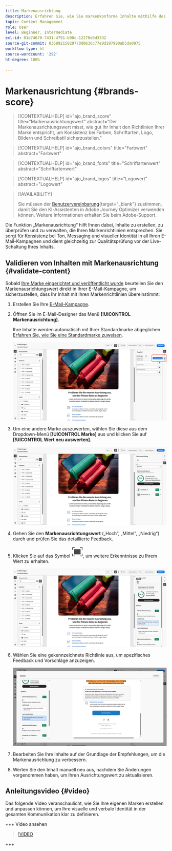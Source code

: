 ```yaml
---
title: Markenausrichtung
description: Erfahren Sie, wie Sie markenkonforme Inhalte mithilfe des Markenwerts erstellen, validieren und verwalten.
topic: Content Management
role: User
level: Beginner, Intermediate
exl-id: 01e74670-7431-4791-b98c-12278e6d3332
source-git-commit: 03699215020770d0636c77e9d197990ab5da0975
workflow-type: ht
source-wordcount: '292'
ht-degree: 100%

---
```


# Markenausrichtung {#brands-score}

>[!CONTEXTUALHELP]
>id="ajo_brand_score"
>title="Markenausrichtungswert"
>abstract="Der Markenausrichtungswert misst, wie gut Ihr Inhalt den Richtlinien Ihrer Marke entspricht, um Konsistenz bei Farben, Schriftarten, Logo, Bildern und Schreibstil sicherzustellen."

>[!CONTEXTUALHELP]
>id="ajo_brand_colors"
>title="Farbwert"
>abstract="Farbwert"

>[!CONTEXTUALHELP]
>id="ajo_brand_fonts"
>title="Schriftartenwert"
>abstract="Schriftartenwert"

>[!CONTEXTUALHELP]
>id="ajo_brand_logos"
>title="Logowert"
>abstract="Logowert"

>[!AVAILABILITY]
>
>Sie müssen der [Benutzervereinbarung](https://www.adobe.com/de/legal/licenses-terms/adobe-dx-gen-ai-user-guidelines.html){target="_blank"} zustimmen, damit Sie den KI-Assistenten in Adobe Journey Optimizer verwenden können. Weitere Informationen erhalten Sie beim Adobe-Support.

Die Funktion „Markenausrichtung“ hilft Ihnen dabei, Inhalte zu erstellen, zu überprüfen und zu verwalten, die Ihren Markenrichtlinien entsprechen. Sie sorgt für Konsistenz bei Ton, Messaging und visueller Identität in all Ihren E-Mail-Kampagnen und dient gleichzeitig zur Qualitätsprüfung vor der Live-Schaltung Ihres Inhalts.

## Validieren von Inhalten mit Markenausrichtung {#validate-content}

Sobald [Ihre Marke eingerichtet und veröffentlicht wurde](brands.md) beurteilen Sie den Markenausrichtungswert direkt in Ihrer E-Mail-Kampagne, um sicherzustellen, dass Ihr Inhalt mit Ihren Markenrichtlinien übereinstimmt:

1. Erstellen Sie Ihre [E-Mail-Kampagne](../campaigns/create-campaign.md).

1. Öffnen Sie im E-Mail-Designer das Menü **[!UICONTROL Markenausrichtung]**.

   Ihre Inhalte werden automatisch mit Ihrer Standardmarke abgeglichen. [Erfahren Sie, wie Sie eine Standardmarke zuweisen](brands.md).

   ![](assets/brand-score-1.png)

1. Um eine andere Marke auszuwerten, wählen Sie diese aus dem Dropdown-Menü **[!UICONTROL Marke]** aus und klicken Sie auf **[!UICONTROL Wert neu auswerten]**.

   ![](assets/brand-score-2.png)

1. Gehen Sie den **Markenausrichtungswert** („Hoch“, „Mittel“, „Niedrig“) durch und prüfen Sie das detaillierte Feedback.

1. Klicken Sie auf das Symbol ![Symbol „Vollbild“ für detaillierte Erkenntnisse](assets/do-not-localize/Smock_FullScreen_18_N.svg "Vollbild"), um weitere Erkenntnisse zu Ihrem Wert zu erhalten.

   ![](assets/brand-score-3.png)

1. Wählen Sie eine gekennzeichnete Richtlinie aus, um spezifisches Feedback und Vorschläge anzuzeigen.

   ![](assets/brand-score-4.png)

1. Bearbeiten Sie Ihre Inhalte auf der Grundlage der Empfehlungen, um die Markenausrichtung zu verbessern.

1. Werten Sie den Inhalt manuell neu aus, nachdem Sie Änderungen vorgenommen haben, um Ihren Ausrichtungswert zu aktualisieren.

## Anleitungsvideo {#video}

Das folgende Video veranschaulicht, wie Sie Ihre eigenen Marken erstellen und anpassen können, um Ihre visuelle und verbale Identität in der gesamten Kommunikation klar zu definieren.

+++ Video ansehen

>[!VIDEO](https://video.tv.adobe.com/v/3470544/?learn=on)

+++
